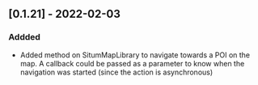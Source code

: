 ## [0.1.21] - 2022-02-03

### Addded
* Added method on SitumMapLibrary to navigate towards a POI on the map. A callback could be passed as a parameter to 
know when the navigation was started (since the action is asynchronous)